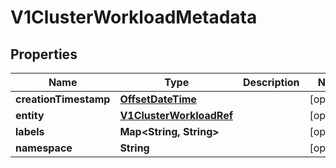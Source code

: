 # V1ClusterWorkloadMetadata

## Properties
Name | Type | Description | Notes
------------ | ------------- | ------------- | -------------
**creationTimestamp** | [**OffsetDateTime**](OffsetDateTime.md) |  |  [optional]
**entity** | [**V1ClusterWorkloadRef**](V1ClusterWorkloadRef.md) |  |  [optional]
**labels** | **Map&lt;String, String&gt;** |  |  [optional]
**namespace** | **String** |  |  [optional]
